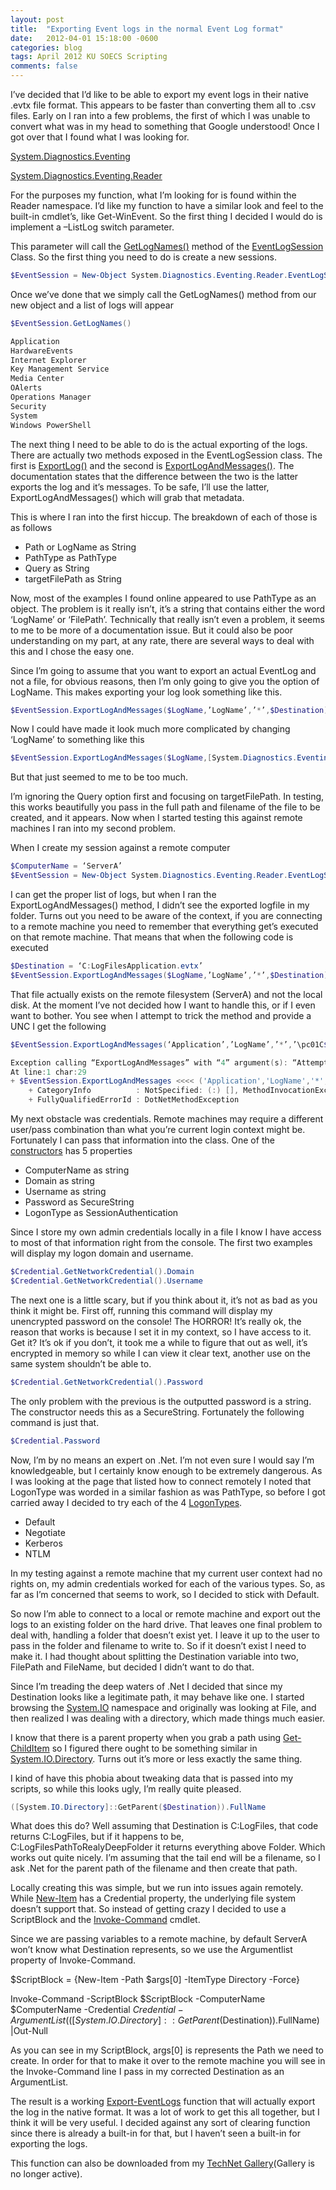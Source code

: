 ```yaml
---
layout: post
title:  "Exporting Event logs in the normal Event Log format"
date:   2012-04-01 15:18:00 -0600
categories: blog
tags: April 2012 KU SOECS Scripting
comments: false
---
```

I’ve decided that I’d like to be able to export my event logs in their native .evtx file format. This appears to be faster than converting them all to .csv files. Early on I ran into a few problems, the first of which I was unable to convert what was in my head to something that Google understood! Once I got over that I found what I was looking for.

[System.Diagnostics.Eventing](http://msdn.microsoft.com/en-us/library/system.diagnostics.eventing.aspx)

[System.Diagnostics.Eventing.Reader](http://msdn.microsoft.com/en-us/library/system.diagnostics.eventing.reader.aspx)

For the purposes my function, what I’m looking for is found within the Reader namespace. I’d like my function to have a similar look and feel to the built-in cmdlet’s, like Get-WinEvent. So the first thing I decided I would do is implement a –ListLog switch parameter.

This parameter will call the [GetLogNames()](http://msdn.microsoft.com/en-us/library/system.diagnostics.eventing.reader.eventlogsession.getlognames.aspx) method of the [EventLogSession](http://msdn.microsoft.com/en-us/library/system.diagnostics.eventing.reader.eventlogsession.aspx) Class. So the first thing you need to do is create a new sessions.

``` powershell
$EventSession = New-Object System.Diagnostics.Eventing.Reader.EventLogSession
```

Once we’ve done that we simply call the GetLogNames() method from our new object and a list of logs will appear

``` powershell
$EventSession.GetLogNames()

Application
HardwareEvents
Internet Explorer
Key Management Service
Media Center
OAlerts
Operations Manager
Security
System
Windows PowerShell
```

The next thing I need to be able to do is the actual exporting of the logs. There are actually two methods exposed in the EventLogSession class. The first is [ExportLog()](http://msdn.microsoft.com/en-us/library/bb302895.aspx) and the second is [ExportLogAndMessages()](http://msdn.microsoft.com/en-us/library/bb361235.aspx). The documentation states that the difference between the two is the latter exports the log and it’s messages. To be safe, I’ll use the latter, ExportLogAndMessages() which will grab that metadata.

This is where I ran into the first hiccup. The breakdown of each of those is as follows

* Path or LogName as String
* PathType as PathType
* Query as String
* targetFilePath as String

Now, most of the examples I found online appeared to use PathType as an object. The problem is it really isn’t, it’s a string that contains either the word ‘LogName’ or ‘FilePath’. Technically that really isn’t even a problem, it seems to me to be more of a documentation issue. But it could also be poor understanding on my part, at any rate, there are several ways to deal with this and I chose the easy one.

Since I’m going to assume that you want to export an actual EventLog and not a file, for obvious reasons, then I’m only going to give you the option of LogName. This makes exporting your log look something like this.

``` powershell
$EventSession.ExportLogAndMessages($LogName,’LogName’,’*’,$Destination)
```

Now I could have made it look much more complicated by changing ‘LogName’ to something like this

``` powershell
$EventSession.ExportLogAndMessages($LogName,[System.Diagnostics.Eventing.Reader]::LogName,’*’,$Destination)
```

But that just seemed to me to be too much.

I’m ignoring the Query option first and focusing on targetFilePath. In testing, this works beautifully you pass in the full path and filename of the file to be created, and it appears. Now when I started testing this against remote machines I ran into my second problem.

When I create my session against a remote computer

``` powershell
$ComputerName = ‘ServerA’
$EventSession = New-Object System.Diagnostics.Eventing.Reader.EventLogSession($ComputerName)
```

I can get the proper list of logs, but when I ran the ExportLogAndMessages() method, I didn’t see the exported logfile in my folder. Turns out you need to be aware of the context, if you are connecting to a remote machine you need to remember that everything get’s executed on that remote machine. That means that when the following code is executed

``` powershell
$Destination = ‘C:LogFilesApplication.evtx’
$EventSession.ExportLogAndMessages($LogName,’LogName’,’*’,$Destination)
```

That file actually exists on the remote filesystem (ServerA) and not the local disk. At the moment I’ve not decided how I want to handle this, or if I even want to bother. You see when I attempt to trick the method and provide a UNC I get the following

``` powershell
$EventSession.ExportLogAndMessages(‘Application’,’LogName’,’*’,’\pc01C$LogFilesapp.evtx’)

Exception calling “ExportLogAndMessages” with “4” argument(s): “Attempted to perform an unauthorized operation.”
At line:1 char:29
+ $EventSession.ExportLogAndMessages <<<< ('Application','LogName','*','\pc01C$LogFilesapp.evtx')
    + CategoryInfo          : NotSpecified: (:) [], MethodInvocationException
    + FullyQualifiedErrorId : DotNetMethodException
```

My next obstacle was credentials. Remote machines may require a different user/pass combination than what you’re current login context might be. Fortunately I can pass that information into the class. One of the [constructors](http://msdn.microsoft.com/en-us/library/bb352836.aspx) has 5 properties

* ComputerName as string
* Domain as string
* Username as string
* Password as SecureString
* LogonType as SessionAuthentication

Since I store my own admin credentials locally in a file I know I have access to most of that information right from the console. The first two examples will display my logon domain and username.

``` powershell
$Credential.GetNetworkCredential().Domain
$Credential.GetNetworkCredential().Username
```

The next one is a little scary, but if you think about it, it’s not as bad as you think it might be. First off, running this command will display my unencrypted password on the console! The HORROR! It’s really ok, the reason that works is because I set it in my context, so I have access to it. Get it? It’s ok if you don’t, it took me a while to figure that out as well, it’s encrypted in memory so while I can view it clear text, another use on the same system shouldn’t be able to.

``` powershell
$Credential.GetNetworkCredential().Password
```

The only problem with the previous is the outputted password is a string. The constructor needs this as a SecureString. Fortunately the following command is just that.

``` powershell
$Credential.Password
```

Now, I’m by no means an expert on .Net. I’m not even sure I would say I’m knowledgeable, but I certainly know enough to be extremely dangerous. As I was looking at the page that listed how to connect remotely I noted that LogonType was worded in a similar fashion as was PathType, so before I got carried away I decided to try each of the 4 [LogonTypes](http://msdn.microsoft.com/en-us/library/system.diagnostics.eventing.reader.sessionauthentication.aspx).

* Default
* Negotiate
* Kerberos
* NTLM

In my testing against a remote machine that my current user context had no rights on, my admin credentials worked for each of the various types. So, as far as I’m concerned that seems to work, so I decided to stick with Default.

So now I’m able to connect to a local or remote machine and export out the logs to an existing folder on the hard drive. That leaves one final problem to deal with, handling a folder that doesn’t exist yet. I leave it up to the user to pass in the folder and filename to write to. So if it doesn’t exist I need to make it. I had thought about splitting the Destination variable into two, FilePath and FileName, but decided I didn’t want to do that.

Since I’m treading the deep waters of .Net I decided that since my Destination looks like a legitimate path, it may behave like one. I started browsing the [System.IO](http://msdn.microsoft.com/en-us/library/system.io.aspx) namespace and originally was looking at File, and then realized I was dealing with a directory, which made things much easier.

I know that there is a parent property when you grab a path using [Get-ChildItem](http://technet.microsoft.com/en-us/library/dd347686.aspx) so I figured there ought to be something similar in [System.IO.Directory](http://msdn.microsoft.com/en-us/library/system.io.directory.aspx). Turns out it’s more or less exactly the same thing.

I kind of have this phobia about tweaking data that is passed into my scripts, so while this looks ugly, I’m really quite pleased.

```powershell
([System.IO.Directory]::GetParent($Destination)).FullName
```

What does this do? Well assuming that Destination is C:LogFiles, that code returns C:LogFiles, but if it happens to be, C:LogFilesPathToRealyDeepFolder it returns everything above Folder. Which works out quite nicely. I’m assuming that the tail end will be a filename, so I ask .Net for the parent path of the filename and then create that path.

Locally creating this was simple, but we run into issues again remotely. While [New-Item](http://technet.microsoft.com/en-us/library/dd347566.aspx) has a Credential property, the underlying file system doesn’t support that. So instead of getting crazy I decided to use a ScriptBlock and the [Invoke-Command](http://technet.microsoft.com/en-us/library/dd347578.aspx) cmdlet.

Since we are passing variables to a remote machine, by default ServerA won’t know what Destination represents, so we use the Argumentlist property of Invoke-Command.

$ScriptBlock = {New-Item -Path $args[0] -ItemType Directory -Force}

Invoke-Command -ScriptBlock $ScriptBlock -ComputerName $ComputerName -Credential $Credential -ArgumentList (([System.IO.Directory]::GetParent($Destination)).FullName) |Out-Null

As you can see in my ScriptBlock, args[0] is represents the Path we need to create. In order for that to make it over to the remote machine you will see in the Invoke-Command line I pass in my corrected Destination as an ArgumentList.

The result is a working [Export-EventLogs](https://github.com/mod-posh/ComputerManagement#export-eventlog) function that will actually export the log in the native format. It was a lot of work to get this all together, but I think it will be very useful. I decided against any sort of clearing function since there is already a built-in for that, but I haven’t seen a built-in for exporting the logs.

This function can also be downloaded from my [TechNet Gallery](http://gallery.technet.microsoft.com/Export-EventLog-18a87c2c)(Gallery is no longer active).
